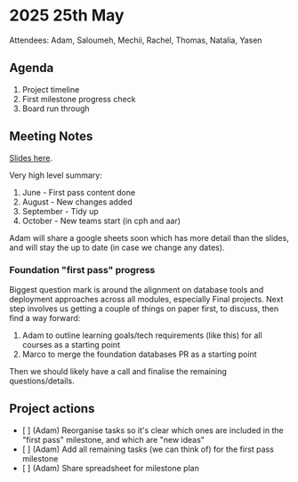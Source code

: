 # 2025 25th May

Attendees: Adam, Saloumeh, Mechii, Rachel, Thomas, Natalia, Yasen

## Agenda

1. Project timeline
2. First milestone progress check
3. Board run through

## Meeting Notes

[Slides here](https://docs.google.com/presentation/d/1HPwKRf9NBSAlZMPOcemJ6KgaofO63LlxDBYzm8iQHEo/edit?usp=sharing).

Very high level summary:

1. June - First pass content done
2. August - New changes added
3. September - Tidy up
4. October - New teams start (in cph and aar)

Adam will share a google sheets soon which has more detail than the slides, and will stay the up to date (in case we change any dates).

### Foundation "first pass" progress

Biggest question mark is around the alignment on database tools and deployment approaches across all modules, especially Final projects. Next step involves us getting a couple of things on paper first, to discuss, then find a way forward:

1. Adam to outline learning goals/tech requirements (like this) for all courses as a starting point
2. Marco to merge the foundation databases PR as a starting point

Then we should likely have a call and finalise the remaining questions/details.

## Project actions

- [ ] (Adam) Reorganise tasks so it's clear which ones are included in the "first pass" milestone, and which are "new ideas"
- [ ] (Adam) Add all remaining tasks (we can think of) for the first pass milestone
- [ ] (Adam) Share spreadsheet for milestone plan
